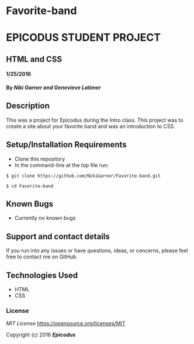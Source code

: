 # Favorite-band
# EPICODUS STUDENT PROJECT
## HTML and CSS

#### 1/25/2016

#### By _**Niki Garner and Genevieve Latimer**_

## Description
This was a project for Epicodus during the Intro class. This project was to create a site about your favorite band and was an introduction to CSS.

## Setup/Installation Requirements

* Clone this repository
* In the command-line at the top file run:
```
$ git clone https://github.com/NikiGarner/Favorite-band.git
```
```
$ cd Favorite-band
```

## Known Bugs

* Currently no known bugs

## Support and contact details

If you run into any issues or have questions, ideas, or concerns, please feel free to contact me on GitHub.

## Technologies Used

* HTML
* CSS

### License

*MIT License*
<a href="https://opensource.org/licenses/MIT">https://opensource.org/licenses/MIT</a>

Copyright (c) 2016 **_Epicodus_**
